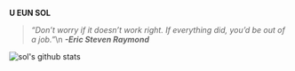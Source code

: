 **U EUN SOL**


>*“Don’t worry if it doesn’t work right. If everything did, you’d be out of a job.”*\n
> ***-Eric Steven Raymond***


![sol's github stats](https://github-readme-stats.vercel.app/api?username=YuEunSol&show_icons=true&theme=graywhite)



<!--
**YuEunsol/YuEunSol** is a ✨ _special_ ✨ repository because its `README.md` (this file) appears on your GitHub profile.

Here are some ideas to get you started:

- 🔭 I’m currently working on ...
- 🌱 I’m currently learning ...
- 👯 I’m looking to collaborate on ...
- 🤔 I’m looking for help with ...
- 💬 Ask me about ...
- 📫 How to reach me: ...
- 😄 Pronouns: ...
- ⚡ Fun fact: ...
-->
